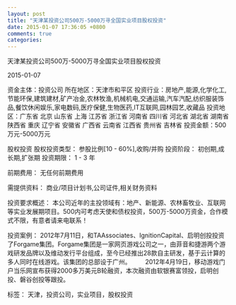 ```yaml
---
layout: post
title: "天津某投资公司500万-5000万寻全国实业项目股权投资"
date: 2015-01-07 17:36:05 +0800
comments: true
categories: 
---
```

天津某投资公司500万-5000万寻全国实业项目股权投资



2015-01-07

资金主体：投资公司
所在地区：天津市和平区
投资行业：房地产,能源,化学化工,节能环保,建筑建材,矿产冶金,农林牧渔,机械机电,交通运输,汽车汽配,纺织服装饰品,餐饮休闲娱乐,家电数码,医疗保健,生物医药,IT互联网,园林园艺,收藏品
投资地区：广东省 北京 山东省 上海 江苏省 浙江省 河南省 四川省 河北省 湖北省 湖南省 陕西省 重庆 辽宁省 安徽省 广西省 云南省 江西省 贵州省 吉林省
投资金额：500万元-5000万元

股权投资
股权投资类型：
                            参股比例[10 - 60%],收购/并购 
                                                                                投资阶段：
                            初创期,成长期,扩张期 
                                                                                                                                        投资期限：
                            1 - 3 年

前期费用：
无任何前期费用

需提供资料：
商业/项目计划书,公司证件,相关财务资料

投资要求概述：
本公司近年的主投领域有：地产、新能源、农林畜牧业、互联网等实业发展期项目。500内可考虑天使和债权投资，500万-5000万资金，合作模式不限，有意者请来电联系！

投资案例：
2012年7月11日，和TAAssociates、IgnitionCapital、启明创投投资了Forgame集团。Forgame集团是一家网页游戏公司之一，由菲音和捷游两个游戏研发品牌以及维动发行平台组成，至今已经推出28款自主研发，基于云计算的多人同时在线游戏。该集团的总部设于广州。
　　2012年4月19日，移动游戏门户当乐网宣布获得2000多万美元B轮融资，本次融资由软银赛富领投，启明创投、磐谷创投等跟投。

标签：
天津，投资公司，实业项目，股权投资

